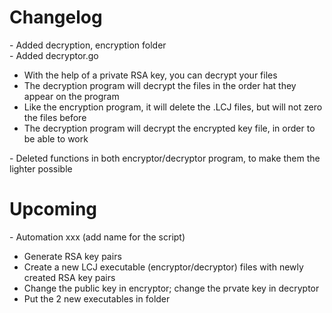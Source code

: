 <h1> Changelog</h1>
- Added decryption, encryption folder <br>
- Added decryptor.go <br>
<ul>
    <li>With the help of a private RSA key, you can decrypt your files</li>
    <li>The decryption program will decrypt the files in the order hat they appear on the program</li>
    <li>Like the encryption program, it will delete the .LCJ files, but will not zero the files before</li>
    <li>The decryption program will decrypt the encrypted key file, in order to be able to work</li>
</ul>
- Deleted functions in both encryptor/decryptor program, to make them the lighter possible<br>

<h1> Upcoming </h1>
- Automation xxx (add name for the script)<br>
<ul>
    <li>Generate RSA key pairs</li>
    <li>Create a new LCJ executable (encryptor/decryptor) files with newly created RSA key pairs</li>
    <li>Change the public key in encryptor; change the prvate key in decryptor</li>
    <li>Put the 2 new executables in folder</li>
</ul>
